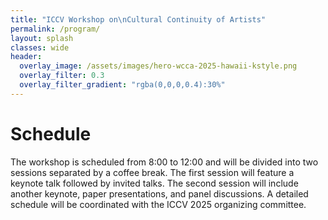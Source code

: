 ```yaml
---
title: "ICCV Workshop on\nCultural Continuity of Artists"
permalink: /program/
layout: splash
classes: wide
header:
  overlay_image: /assets/images/hero-wcca-2025-hawaii-kstyle.png
  overlay_filter: 0.3
  overlay_filter_gradient: "rgba(0,0,0,0.4):30%"
---
```


# Schedule

The workshop is scheduled from 8:00 to 12:00 and will be divided into two sessions separated by a coffee break. The first session will feature a keynote talk followed by invited talks. The second session will include another keynote, paper presentations, and panel discussions. A detailed schedule will be coordinated with the ICCV 2025 organizing committee.
